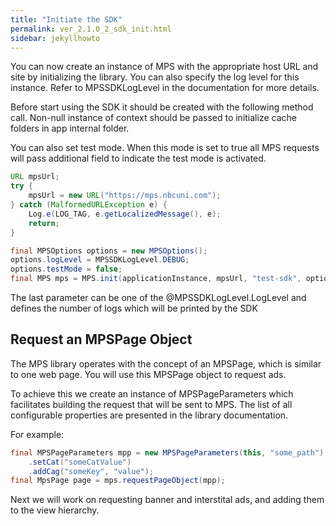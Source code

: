 ```yaml
---
title: "Initiate the SDK"
permalink: ver_2.1.0_2_sdk_init.html
sidebar: jekyllhowto
---
```

You can now create an instance of MPS with the appropriate host URL and site by initializing the library. You can also specify the log level for this instance. Refer to MPSSDKLogLevel in the documentation for more details.

Before start using the SDK it should be created with the following method call. Non-null instance of context should be passed to initialize cache folders in app internal folder.

You can also set test mode. When this mode is set to true all MPS requests will pass additional field to indicate the test mode is activated.

```java
URL mpsUrl;
try {
    mpsUrl = new URL("https://mps.nbcuni.com");
} catch (MalformedURLException e) {
    Log.e(LOG_TAG, e.getLocalizedMessage(), e);
    return;
}

final MPSOptions options = new MPSOptions();
options.logLevel = MPSSDKLogLevel.DEBUG;
options.testMode = false;
final MPS mps = MPS.init(applicationInstance, mpsUrl, "test-sdk", options);
```

The last parameter can be one of the @MPSSDKLogLevel.LogLevel and defines the number of logs which will be printed by the SDK

## Request an MPSPage Object

The MPS library operates with the concept of an MPSPage, which is similar to one web page. You will use this MPSPage object to request ads.

To achieve this we create an instance of MPSPageParameters which facilitates building the request that will be sent to MPS. The list of all configurable properties are presented in the library documentation.

For example:

```java
final MPSPageParameters mpp = new MPSPageParameters(this, "some_path")
	.setCat("someCatValue")
	.addCag("someKey", "value");
final MpsPage page = mps.requestPageObject(mpp);
```

Next we will work on requesting banner and interstital ads, and adding them to the view hierarchy.